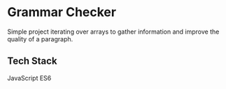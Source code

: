 
# Grammar Checker

Simple project iterating over arrays to gather information and improve the quality of a paragraph.
## Tech Stack

JavaScript ES6


